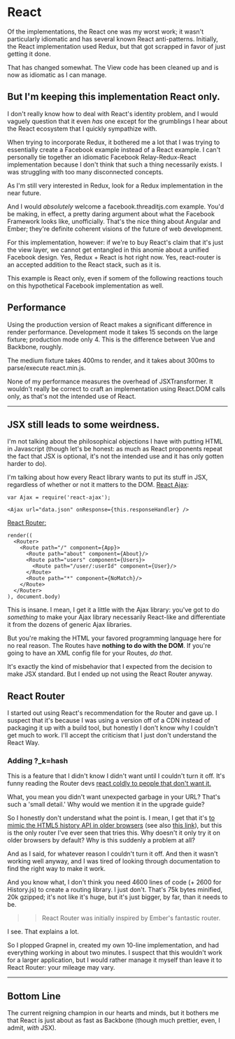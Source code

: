 # React

Of the implementations, the React one was my worst work; it wasn't particularly idiomatic and has several known React anti-patterns.  Initially, the React implementation used Redux, but that got scrapped in favor of just getting it done.  

That has changed somewhat.  The View code has been cleaned up and is now as idiomatic as I can manage.  

## But I'm keeping this implementation React only.  

I don't really know how to deal with React's identity problem, and I would vaguely question that it even _has_ one except for the grumblings I hear about the React ecosystem that I quickly sympathize with.  

When trying to incorporate Redux, it bothered me a lot that I was trying to essentially create a Facebook example instead of a React example.  I can't personally tie together an idiomatic Facebook Relay-Redux-React implementation because I don't think that such a thing necessarily exists.  I was struggling with too many disconnected concepts.  

As I'm still very interested in Redux, look for a Redux implementation in the near future.  

And I would _absolutely_ welcome a facebook.threaditjs.com example.  You'd be making, in effect, a pretty daring argument about what the Facebook Framework looks like, unofficially.  That's the nice thing about Angular and Ember; they're definite coherent visions of the future of web development.  

For this implementation, however: if we're to buy React's claim that it's just the view layer, we cannot get entangled in this anomie about a unified Facebook design.  Yes, Redux + React is hot right now.  Yes, react-router is an accepted addition to the React stack, such as it is.  

This example is React only, even if somem of the following reactions touch on this hypothetical Facebook implementation as well.  

## Performance

Using the production version of React makes a significant difference in render performance.  Development mode it takes 15 seconds on the large fixture; production mode only 4.  This is the difference between Vue and Backbone, roughly.  

The medium fixture takes 400ms to render, and it takes about 300ms to parse/execute react.min.js.  

None of my performance measures the overhead of JSXTransformer.  It wouldn't really be correct to craft an implementation using React.DOM calls only, as that's not the intended use of React.  

---

## JSX still leads to some weirdness.   

I'm not talking about the philosophical objections I have with putting HTML in Javascript (though let's be honest: as much as React proponents repeat the fact that JSX is optional, it's not the intended use and it has only gotten harder to do).  

I'm talking about how every React library wants to put its stuff in JSX, regardless of whether or not it matters to the DOM.  [React Ajax](https://github.com/yuanyan/react-ajax):

    var Ajax = require('react-ajax');

    <Ajax url="data.json" onResponse={this.responseHandler} />

[React Router:](https://github.com/rackt/react-router)

    render((
      <Router>
        <Route path="/" component={App}>
          <Route path="about" component={About}/>
          <Route path="users" component={Users}>
            <Route path="/user/:userId" component={User}/>
          </Route>
          <Route path="*" component={NoMatch}/>
        </Route>
      </Router>
    ), document.body)


This is insane.  I mean, I get it a little with the Ajax library: you've got to do _something_ to make your Ajax library necessarily React-like and differentiate it from the dozens of generic Ajax libraries.  

But you're making the HTML your favored programming language here for no real reason.  The Routes have **nothing to do with the DOM**.  If you're going to have an XML config file for your Routes, _do that_.  

It's exactly the kind of misbehavior that I expected from the decision to make JSX standard.  But I ended up not using the React Router anyway.  

## React Router

I started out using React's recommendation for the Router and gave up.  I suspect that it's because I was using a version off of a CDN instead of packaging it up with a build tool, but honestly I don't know why I couldn't get much to work.  I'll accept the criticism that I just don't understand the React Way.  

### Adding ?_k=hash

This is a feature that I didn't know I didn't want until I couldn't turn it off.  It's funny reading the Router devs [react coldly to people that don't want it.](https://github.com/rackt/react-router/issues/1967)  

What, you mean you didn't want unexpected garbage in your URL?  That's such a 'small detail.'  Why would we mention it in the upgrade guide?  

So I honestly don't understand what the point is.  I mean, I get that it's [to mimic the HTML5 history API in older browsers](http://rackt.org/history/stable/HashHistoryCaveats.html) (see also [this link](https://github.com/rackt/react-router/blob/master/docs/guides/basics/Histories.md#what-is-that-_kckuvup-junk-in-the-url)), but this is the only router I've ever seen that tries this.  Why doesn't it only try it on older browsers by default?  Why is this suddenly a problem at all?  

And as I said, for whatever reason I couldn't turn it off.  And then it wasn't working well anyway, and I was tired of looking through documentation to find the right way to make it work.  

And you know what, I don't think you need 4600 lines of code (+ 2600 for History.js) to create a routing library.  I just don't.  That's 75k bytes minified, 20k gzipped; it's not like it's huge, but it's just bigger, by far, than it needs to be.  

>>React Router was initially inspired by Ember's fantastic router.  

I see.  That explains a lot.  

So I plopped Grapnel in, created my own 10-line <Link> implementation, and had everything working in about two minutes.  I suspect that this wouldn't work for a larger application, but I would rather manage it myself than leave it to React Router: your mileage may vary.  

---

## Bottom Line

The current reigning champion in our hearts and minds, but it bothers me that React is just about as fast as Backbone (though much prettier, even, I admit, _with_ JSX).  